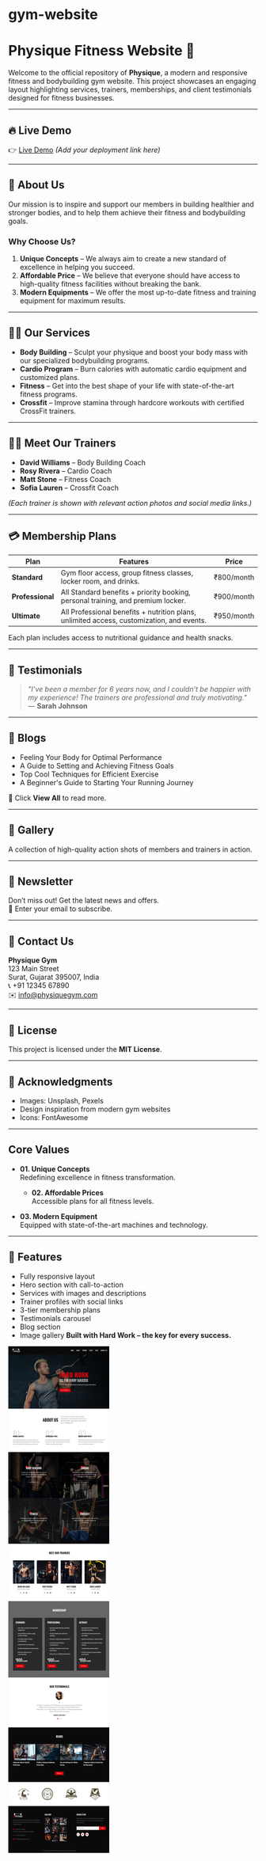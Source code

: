 # gym-website

# Physique Fitness Website 💪

Welcome to the official repository of **Physique**, a modern and responsive fitness and bodybuilding gym website. This project showcases an engaging layout highlighting services, trainers, memberships, and client testimonials designed for fitness businesses.
 
---
 
## 🔥 Live Demo

👉 [Live Demo](#) *(Add your deployment link here)*

---

## 📌 About Us

Our mission is to inspire and support our members in building healthier and stronger bodies, and to help them achieve their fitness and bodybuilding goals.

### Why Choose Us?

1. **Unique Concepts** – We always aim to create a new standard of excellence in helping you succeed.  
2. **Affordable Price** – We believe that everyone should have access to high-quality fitness facilities without breaking the bank.  
3. **Modern Equipments** – We offer the most up-to-date fitness and training equipment for maximum results.

---
## 🏋️‍♂️ Our Services

- **Body Building** – Sculpt your physique and boost your body mass with our specialized bodybuilding programs.
- **Cardio Program** – Burn calories with automatic cardio equipment and customized plans.
- **Fitness** – Get into the best shape of your life with state-of-the-art fitness programs.
- **Crossfit** – Improve stamina through hardcore workouts with certified CrossFit trainers.

---
## 🧑‍🏫 Meet Our Trainers

- **David Williams** – Body Building Coach  
- **Rosy Rivera** – Cardio Coach  
- **Matt Stone** – Fitness Coach  
- **Sofia Lauren** – Crossfit Coach  

*(Each trainer is shown with relevant action photos and social media links.)*

---
## 💳 Membership Plans

| Plan | Features | Price |
|------|----------|--------|
| **Standard** | Gym floor access, group fitness classes, locker room, and drinks. | ₹800/month |
| **Professional** | All Standard benefits + priority booking, personal training, and premium locker. | ₹900/month |
| **Ultimate** | All Professional benefits + nutrition plans, unlimited access, customization, and events. | ₹950/month |

Each plan includes access to nutritional guidance and health snacks.

---
## 💬 Testimonials

> *"I've been a member for 6 years now, and I couldn’t be happier with my experience! The trainers are professional and truly motivating."*  
> — **Sarah Johnson**

---
## 📝 Blogs

- Feeling Your Body for Optimal Performance  
- A Guide to Setting and Achieving Fitness Goals  
- Top Cool Techniques for Efficient Exercise  
- A Beginner's Guide to Starting Your Running Journey  

🔗 Click **View All** to read more.

---
## 📸 Gallery

A collection of high-quality action shots of members and trainers in action.

---

## 📨 Newsletter

Don’t miss out! Get the latest news and offers.  
📧 Enter your email to subscribe.

---
## 📍 Contact Us

**Physique Gym**  
123 Main Street  
Surat, Gujarat 395007, India  
📞 +91 12345 67890  
✉️ info@physiquegym.com

---

## 📄 License

This project is licensed under the **MIT License**.

---

## 🙌 Acknowledgments

- Images: Unsplash, Pexels  
- Design inspiration from modern gym websites  
- Icons: FontAwesome

---
## Core Values

- **01. Unique Concepts**  
  Redefining excellence in fitness transformation.

  - **02. Affordable Prices**  
  Accessible plans for all fitness levels.

- **03. Modern Equipment**  
  Equipped with state-of-the-art machines and technology.
  
---

## 🚀 Features
- Fully responsive layout
- Hero section with call-to-action
- Services with images and descriptions
- Trainer profiles with social links
- 3-tier membership plans
- Testimonials carousel
- Blog section
- Image gallery
**Built with Hard Work – the key for every success.**

![image alt](https://github.com/Amrenderkumar/gym-website/blob/a66b4dd6e72052ab0751d33488529e335f4050bd/screenshort1.png)

